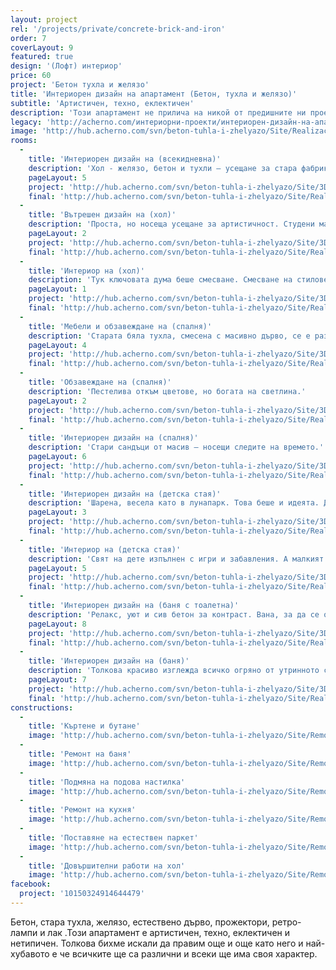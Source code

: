 ```yaml
---
layout: project
rel: '/projects/private/concrete-brick-and-iron'
order: 7
coverLayout: 9
featured: true
design: '(Лофт) интериор'
price: 60
project: 'Бетон тухла и желязо'
title: 'Интериорен дизайн на апартамент (Бетон, тухла и желязо)'
subtitle: 'Артистичен, техно, еклектичен'
description: 'Този апартамент не прилича на никой от предишните ни проекти. Клиентите ни поискаха нестандартно и екстравагантно обзавеждане за новия си дом и ние сътворихме една приказка от декоративни тухли и желязо.'
legacy: 'http://acherno.com/интериорни-проекти/интериорен-дизайн-на-апартаменти/бетон-тухла-и-желязо/интериорен-дизайн.html'
image: 'http://hub.acherno.com/svn/beton-tuhla-i-zhelyazo/Site/Realizacia/02_2.jpg'
rooms:
  -
    title: 'Интериорен дизайн на (всекидневна)'
    description: 'Хол - желязо, бетон и тухли – усещане за стара фабрика, превърната в жилище. Груба и едновременно носеща чувство за свобода.'
    pageLayout: 5
    project: 'http://hub.acherno.com/svn/beton-tuhla-i-zhelyazo/Site/3D/01-h_f.jpg'
    final: 'http://hub.acherno.com/svn/beton-tuhla-i-zhelyazo/Site/Realizacia/01_10.jpg'
  -
    title: 'Вътрешен дизайн на (хол)'
    description: 'Проста, но носеща усещане за артистичност. Студени материали превърнати в мек фон за ярки цветове.'
    pageLayout: 2
    project: 'http://hub.acherno.com/svn/beton-tuhla-i-zhelyazo/Site/3D/02-h_f.jpg'
    final: 'http://hub.acherno.com/svn/beton-tuhla-i-zhelyazo/Site/Realizacia/02_2.jpg'
  -
    title: 'Интериор на (хол)'
    description: 'Тук ключовата дума беше смесване. Смесване на стилове, смесване на материали, смесване на цветове, смесване на усещания.'
    pageLayout: 1
    project: 'http://hub.acherno.com/svn/beton-tuhla-i-zhelyazo/Site/3D/03-h_f.jpg'
    final: 'http://hub.acherno.com/svn/beton-tuhla-i-zhelyazo/Site/Realizacia/03_7.jpg'
  -
    title: 'Мебели и обзавеждане на (спалня)'
    description: 'Старата бяла тухла, смесена с масивно дърво, се е разположила удобно зад голямото легло в спалнята.'
    pageLayout: 4
    project: 'http://hub.acherno.com/svn/beton-tuhla-i-zhelyazo/Site/3D/04-s_f.jpg'
    final: 'http://hub.acherno.com/svn/beton-tuhla-i-zhelyazo/Site/Realizacia/04_12.jpg'
  -
    title: 'Обзавеждане на (спалня)'
    description: 'Пестелива откъм цветове, но богата на светлина.'
    pageLayout: 2
    project: 'http://hub.acherno.com/svn/beton-tuhla-i-zhelyazo/Site/3D/05-s_f.jpg'
    final: 'http://hub.acherno.com/svn/beton-tuhla-i-zhelyazo/Site/Realizacia/05_16.jpg'
  -
    title: 'Интериорен дизайн на (спалня)'
    description: 'Стари сандъци от масив – носещи следите на времето.'
    pageLayout: 6
    project: 'http://hub.acherno.com/svn/beton-tuhla-i-zhelyazo/Site/3D/06-s_f.jpg'
    final: 'http://hub.acherno.com/svn/beton-tuhla-i-zhelyazo/Site/Realizacia/06_14.jpg'
  -
    title: 'Интериорен дизайн на (детска стая)'
    description: 'Шарена, весела като в лунапарк. Това беше и идеята. Да е забавна и цветна, различна от целия сив свят в апартамента'
    pageLayout: 3
    project: 'http://hub.acherno.com/svn/beton-tuhla-i-zhelyazo/Site/3D/07-d_f.jpg'
    final: 'http://hub.acherno.com/svn/beton-tuhla-i-zhelyazo/Site/Realizacia/07_22.jpg'
  -
    title: 'Интериор на (детска стая)'
    description: 'Свят на дете изпълнен с игри и забавления. А малкият господин много си я харесва и като някой му е симпатичен го кани да си играят в този шарен свят.'
    pageLayout: 5
    project: 'http://hub.acherno.com/svn/beton-tuhla-i-zhelyazo/Site/3D/08-d_f.jpg'
    final: 'http://hub.acherno.com/svn/beton-tuhla-i-zhelyazo/Site/Realizacia/08_23.jpg'
  -
    title: 'Интериорен дизайн на (баня с тоалетна)'
    description: 'Релакс, уют и сив бетон за контраст. Вана, за да се отпуснеш след дългия ден, или бърз душ рано сутри - и за двете е помислено. Успяхме да вкараме и естествена светлина в банята.'
    pageLayout: 8
    project: 'http://hub.acherno.com/svn/beton-tuhla-i-zhelyazo/Site/3D/09-b_f.jpg'
    final: 'http://hub.acherno.com/svn/beton-tuhla-i-zhelyazo/Site/Realizacia/09_19.jpg'
  -
    title: 'Интериорен дизайн на (баня)'
    description: 'Толкова красиво изглежда всичко огряно от утринното слънце. Или когато се отпуснеш във ваната да хвърляш по един поглед върху зелените корони на дърветата отсреща. '
    pageLayout: 7
    project: 'http://hub.acherno.com/svn/beton-tuhla-i-zhelyazo/Site/3D/10-b_f.jpg'
    final: 'http://hub.acherno.com/svn/beton-tuhla-i-zhelyazo/Site/Realizacia/10_20.jpg'
constructions:
  - 
    title: 'Къртене и бутане'
    image: 'http://hub.acherno.com/svn/beton-tuhla-i-zhelyazo/Site/Remonti/IMG_0493.JPG'
  - 
    title: 'Ремонт на баня'
    image: 'http://hub.acherno.com/svn/beton-tuhla-i-zhelyazo/Site/Remonti/IMG_4871.JPG'
  - 
    title: 'Подмяна на подова настилка'
    image: 'http://hub.acherno.com/svn/beton-tuhla-i-zhelyazo/Site/Remonti/IMG_4870.JPG'
  - 
    title: 'Ремонт на кухня'
    image: 'http://hub.acherno.com/svn/beton-tuhla-i-zhelyazo/Site/Remonti/IMG_4875.JPG'
  - 
    title: 'Поставяне на естествен паркет'
    image: 'http://hub.acherno.com/svn/beton-tuhla-i-zhelyazo/Site/Remonti/IMG_4888.JPG'
  - 
    title: 'Довършителни работи на хол'
    image: 'http://hub.acherno.com/svn/beton-tuhla-i-zhelyazo/Site/Remonti/IMG_4876.JPG'
facebook:
  project: '10150324914644479'
---
```

Бетон, стара тухла, желязо, естествено дърво, прожектори, ретро-лампи и лак .Този апартамент е артистичен, техно, еклектичен и нетипичен. Толкова бихме искали да правим още и още като него и най-хубавото е че всичките ще са различни и всеки ще има своя характер. 